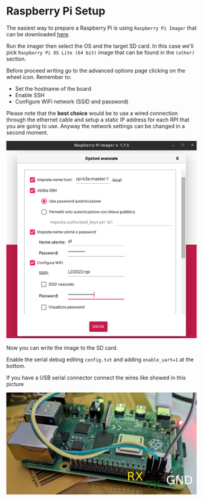 # Raspberry Pi Setup

The easiest way to prepare a Raspberry Pi is using `Raspberry Pi Imager` that can be downloaded [here](https://www.raspberrypi.com/software/).

Run the imager then select the OS and the target SD card. In this case we'll pick `Raspberry Pi OS Lite (64 bit)` image that can be found in the `(other)` section.

Before proceed writing go to the advanced options page clicking on the wheel icon. Remember to:

- Set the hostname of the board
- Enable SSH
- Configure WiFi network (SSID and password)

Please note that the **best choice** would be to use a wired connection through the ethernet cable and setup a static IP address for each RPI that you are going to use. Anyway the network settings can be changed in a second moment.

![RPI-imaged-advanced-options](../rpi/rpi-imager.png)

Now you can write the image to the SD card.

Enable the serial debug editing `config.txt` and adding `enable_uart=1` at the bottom.

If you have a USB serial connector connect the wires like showed in this picture

![UART connection](../rpi/uart_connection.jpg)